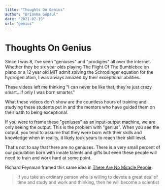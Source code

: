 ```yaml
---
title: "Thoughts On Genius"
author: "Brianna Gopaul"
date: "2021-02-19"
url: "genius"
...
```


# Thoughts On Genius

Since I was 8, I've seen "geniuses" and "prodigies" all over the internet. Whether they be six year olds playing The Flight Of The Bumblebee on piano or a 12 year old MIT admit solving the Schrodinger equation for the hydrogen atom, I was always amazed by their exceptional abilities.

These videos left me thinking "I can never be like that, they're just crazy smart...if only I was born smarter."

What these videos don't show are the countless hours of training and studying these students put in and the mentors who have guided them on their path to being exceptional. 

If you were to frame these "geniuses" as an input-output machine, we are only seeing the output. This is the problem with "genius". When you see the output, you tend to assume that they were born with their skills and knowledge when in reality, it likely took years to reach their skill level. 

That's not to say that there are no geniuses. There is a very small percent of our population born with innate talents and gifts but even these people will need to train and work hard at some point. 

Richard Feynman framed this same idea in [There Are No Miracle People](https://www.youtube.com/watch?v=IIDLcaQVMqw): 

 > If you take an ordinary person who is willing to devote a great deal of time and study and work and thinking, then he will become a scientist 






